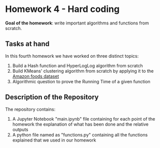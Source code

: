 # Homework 4 - Hard coding

**Goal of the homework**: write important algorithms and functions from scratch.

## Tasks at hand
In this fourth homework we have worked on three distinct topics:
1. Build a Hash function and HyperLogLog algorithm from scratch
2. Build KMeans' clustering algorithm from scratch by applying it to the [Amazon foods dataset](https://www.kaggle.com/snap/amazon-fine-food-reviews)
3. Algorithmic question to prove the Running Time of a given function

## Description of the Repository
The repository contains:

1. A Jupyter Notebook "main.ipynb" file containing for each point of the homework the explanation of what has been done and the relative outputs
2. A python file named as "functions.py" containing all the functions explained that we used in our homework
